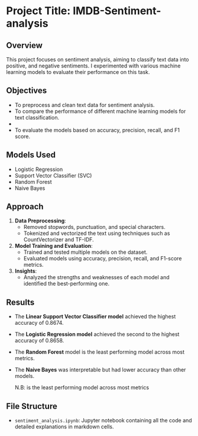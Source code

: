 # Project Title: IMDB-Sentiment-analysis

## Overview
This project focuses on sentiment analysis, aiming to classify text data into positive, and negative sentiments. I experimented with various machine learning models to evaluate their performance on this task.

## Objectives
- To preprocess and clean text data for sentiment analysis.
- To compare the performance of different machine learning models for text classification.
- 
- To evaluate the models based on accuracy, precision, recall, and F1 score.

## Models Used
- Logistic Regression
- Support Vector Classifier (SVC)
- Random Forest
- Naive Bayes 

## Approach
1. **Data Preprocessing**:
   - Removed stopwords, punctuation, and special characters.
   - Tokenized and vectorized the text using techniques such as CountVectorizer and TF-IDF.
2. **Model Training and Evaluation**:
   - Trained and tested multiple models on the dataset.
   - Evaluated models using accuracy, precision, recall, and F1-score metrics.
3. **Insights**:
   - Analyzed the strengths and weaknesses of each model and identified the best-performing one.

## Results
- The **Linear Support Vector Classifier model** achieved the highest accuracy of 0.8674.
- The **Logistic Regression model** achieved the second to the highest accuracy of 0.8658.
- The **Random Forest** model is the least performing model across most metrics.
- The **Naive Bayes** was interpretable but had lower accuracy than other models.
  
  N.B: is the least performing model across most metrics
## File Structure
- `sentiment_analysis.ipynb`: Jupyter notebook containing all the code and detailed explanations in markdown cells.



